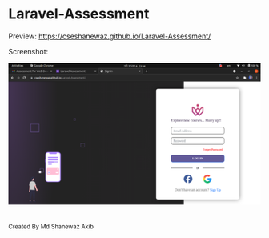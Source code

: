 # Laravel-Assessment

Preview: https://cseshanewaz.github.io/Laravel-Assessment/

Screenshot:
 
![](Screenshot.png)
 
<br>
<small>Created By Md Shanewaz Akib<small>



 
 
 

